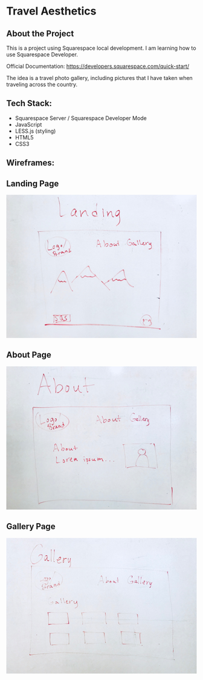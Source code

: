 # Travel Aesthetics

## About the Project

This is a project using Squarespace local development. I am learning how to use Squarespace Developer.

Official Documentation: https://developers.squarespace.com/quick-start/

The idea is a travel photo gallery, including pictures that I have taken when traveling across the country.

## Tech Stack: 
- Squarespace Server / Squarespace Developer Mode 
- JavaScript
- LESS.js (styling)
- HTML5
- CSS3

## Wireframes:

## Landing Page
![alt text](https://github.com/Dara-Sy/travel-aesthetics/blob/master/images/landing.jpg)

## About Page 
![alt text](https://github.com/Dara-Sy/travel-aesthetics/blob/master/images/about.jpg)

## Gallery Page 
![alt text](https://github.com/Dara-Sy/travel-aesthetics/blob/master/images/gallery.jpg)
